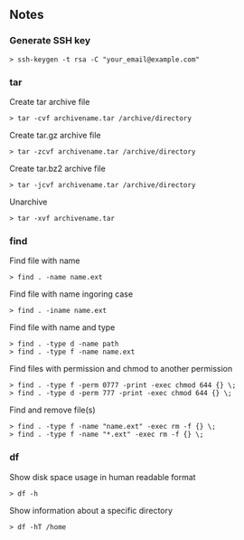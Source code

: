 Notes
--------------------

### Generate SSH key
``` shell
> ssh-keygen -t rsa -C "your_email@example.com"
```

### tar
Create tar archive file
``` shell
> tar -cvf archivename.tar /archive/directory
```
Create tar.gz archive file
``` shell
> tar -zcvf archivename.tar /archive/directory
```
Create tar.bz2 archive file
``` shell
> tar -jcvf archivename.tar /archive/directory
```
Unarchive
``` shell
> tar -xvf archivename.tar
```

### find
Find file with name
``` shell
> find . -name name.ext
```
Find file with name ingoring case
``` shell
> find . -iname name.ext
```
Find file with name and type
``` shell
> find . -type d -name path
> find . -type f -name name.ext
```
Find files with permission and chmod to another permission
``` shell
> find . -type f -perm 0777 -print -exec chmod 644 {} \;
> find . -type d -perm 777 -print -exec chmod 644 {} \;
```
Find and remove file(s)
``` shell
> find . -type f -name "name.ext" -exec rm -f {} \;
> find . -type f -name "*.ext" -exec rm -f {} \;
```

### df
Show disk space usage in human readable format
``` shell
> df -h
```
Show information about a specific directory
``` shell
> df -hT /home
```

